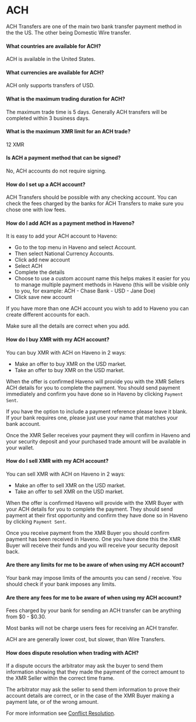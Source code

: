 # ACH

ACH Transfers are one of the main two bank transfer payment method in the the US. The other being Domestic Wire transfer.

#### What countries are available for ACH?

ACH is available in the United States.

#### What currencies are available for ACH?

ACH only supports transfers of USD.

#### What is the maximum trading duration for ACH?

The maximum trade time is 5 days. Generally ACH transfers will be completed within 3 business days.

#### What is the maximum XMR limit for an ACH trade?

12 XMR

#### Is ACH a payment method that can be signed?

No, ACH accounts do not require signing.

#### How do I set up a ACH account?

ACH Transfers should be possible with any checking account. You can check the fees charged by the banks for ACH Transfers to make sure you chose one with low fees.

#### How do I add ACH as a payment method in Haveno?

It is easy to add your ACH account to Haveno:

- Go to the top menu in Haveno and select Account.
- Then select National Currency Accounts.
- Click add new account
- Select ACH
- Complete the details
- Choose to use a custom account name this helps makes it easier for you to manage multiple payment methods in Haveno (this will be visible only to you, for example: ACH - Chase Bank - USD - Jane Doe)
- Click save new account

If you have more than one ACH account you wish to add to Haveno you can create different accounts for each.

Make sure all the details are correct when you add.

#### How do I buy XMR with my ACH account?

You can buy XMR with ACH on Haveno in 2 waysː

- Make an offer to buy XMR on the USD market.
- Take an offer to buy XMR on the USD market.

When the offer is confirmed Haveno will provide you with the XMR Sellers ACH details for you to complete the payment. You should send payment immediately and confirm you have done so in Haveno by clicking `Payment Sent`.

If you have the option to include a payment reference please leave it blank. If your bank requires one, please just use your name that matches your bank account.

Once the XMR Seller receives your payment they will confirm in Haveno and your security deposit and your purchased trade amount will be available in your wallet.

#### How do I sell XMR with my ACH account?

You can sell XMR with ACH on Haveno in 2 waysː

- Make an offer to sell XMR on the USD market.
- Take an offer to sell XMR on the USD market.

When the offer is confirmed Haveno will provide with the XMR Buyer with your ACH details for you to complete the payment. They should send payment at their first opportunity and confirm they have done so in Haveno by clicking `Payment Sent`.

Once you receive payment from the XMR Buyer you should confirm payment has been received in Haveno. One you have done this the XMR Buyer will receive their funds and you will receive your security deposit back.

#### Are there any limits for me to be aware of when using my ACH account?

Your bank may impose limits of the amounts you can send / receive. You should check if your bank imposes any limits.

#### Are there any fees for me to be aware of when using my ACH account?

Fees charged by your bank for sending an ACH transfer can be anything from $0 - $0.30.

Most banks will not be charge users fees for receiving an ACH transfer.

ACH are are generally lower cost, but slower, than Wire Transfers.

#### How does dispute resolution when trading with ACH?

If a dispute occurs the arbitrator may ask the buyer to send them information showing that they made the payment of the correct amount to the XMR Seller within the correct time frame.

The arbitrator may ask the seller to send them information to prove their account details are correct, or in the case of the XMR Buyer making a payment late, or of the wrong amount.

For more information see [Conflict Resolution](../conflict-resolution.md).
